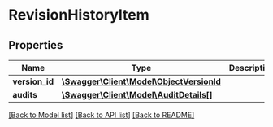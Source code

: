 # RevisionHistoryItem

## Properties
Name | Type | Description | Notes
------------ | ------------- | ------------- | -------------
**version_id** | [**\Swagger\Client\Model\ObjectVersionId**](ObjectVersionId.md) |  | 
**audits** | [**\Swagger\Client\Model\AuditDetails[]**](AuditDetails.md) |  | 

[[Back to Model list]](../../README.md#documentation-for-models) [[Back to API list]](../../README.md#documentation-for-api-endpoints) [[Back to README]](../../README.md)

